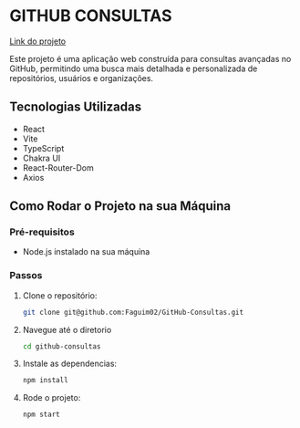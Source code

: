 # GITHUB CONSULTAS

<a href="https://github-querys.netlify.app/">Link do projeto</a>

Este projeto é uma aplicação web construída para consultas avançadas no GitHub, permitindo uma busca mais detalhada e personalizada de repositórios, usuários e organizações.

## Tecnologias Utilizadas
- React
- Vite
- TypeScript
- Chakra UI
- React-Router-Dom
- Axios

## Como Rodar o Projeto na sua Máquina

### Pré-requisitos
- Node.js instalado na sua máquina

### Passos
1. Clone o repositório:
   ```bash
   git clone git@github.com:Faguim02/GitHub-Consultas.git
2. Navegue até o diretorio
   ```bash
   cd github-consultas
3. Instale as dependencias:
   ```bash
   npm install
4. Rode o projeto:
   ```bash
   npm start
